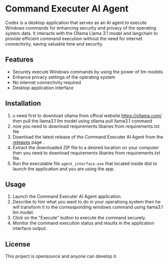 # Command Executer AI Agent 

Codex is a desktop application that serves as an AI agent to execute Windows commands for enhancing security and privacy of the operating system data. It interacts with the Ollama Llama 3.1 model and langchain to provide efficient command execution without the need for internet connectivity, saving valuable time and security.

## Features

- Securely execute Windows commands by using the power of llm models 
- Enhance privacy settings of the operating system
- No internet connectivity required
- Desktop application interface

## Installation
1. u need first to download ollama from offical website https://ollama.com/ then pull the llama3.1 llm model using ollama pull llama3.1 command
2. now you need to download requirements libaries from requirements.txt file
2. Download the latest release of the Command Executer AI Agent from the [releases](https://github.com/abdallahlakh/codex-agent) page .
3. Extract the downloaded ZIP file to a desired location on your computer then you need to download requirements libaries from requirements.txt file.
4. Run the executable file `agent_interface.exe` that located inside dist to launch the application and you are using the app.

## Usage

1. Launch the Command Executer AI Agent application.
2. Describe to him what you want to do in your operationg system then he will transform it to the corressponding windows command using llama3.1 llm model.
3. Click on the "Execute" button to execute the command securely.
4. Monitor the command execution status and results in the application interface output.

## License

This project is opensource and anyone can develop it.
